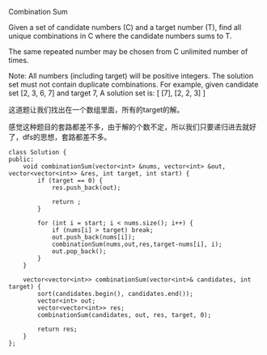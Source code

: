 Combination Sum

Given a set of candidate numbers (C) and a target number (T), find all unique combinations in C where the candidate numbers sums to T.

The same repeated number may be chosen from C unlimited number of times.

Note:
All numbers (including target) will be positive integers.
The solution set must not contain duplicate combinations.
For example, given candidate set [2, 3, 6, 7] and target 7,
A solution set is:
[
  [7],
  [2, 2, 3]
]

这道题让我们找出在一个数组里面，所有的target的解。

感觉这种题目的套路都差不多，由于解的个数不定，所以我们只要递归进去就好了，dfs的思想，套路都差不多。

```
class Solution {
public:
    void combinationSum(vector<int> &nums, vector<int> &out, vector<vector<int>> &res, int target, int start) {
        if (target == 0) {
            res.push_back(out);

            return ;
        }

        for (int i = start; i < nums.size(); i++) {
            if (nums[i] > target) break;
            out.push_back(nums[i]);
            combinationSum(nums,out,res,target-nums[i], i);
            out.pop_back();
        }
    }

    vector<vector<int>> combinationSum(vector<int>& candidates, int target) {
        sort(candidates.begin(), candidates.end());
        vector<int> out;
        vector<vector<int>> res;
        combinationSum(candidates, out, res, target, 0);

        return res;
    }
};
```
